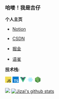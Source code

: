 ### 哈喽！我是吉仔

**个人主页**  

- [Notion](https://jizai.notion.site/jizai/Jizai-s-Home-cedd6e5dd02c476da5fe6ee8a3721ad6) 

- [CSDN](https://blog.csdn.net/Cyj1414589221?type=blog)

- [掘金](https://juejin.cn/user/2383396941348136)

- [语雀](https://mdn.alipayobjects.com/huamei_0prmtq/afts/img/A*IVdnTJqUp6gAAAAAAAAAAAAADvuFAQ/original)

**技术栈:**  

<code><img height="20" src="https://raw.githubusercontent.com/github/explore/80688e429a7d4ef2fca1e82350fe8e3517d3494d/topics/javascript/javascript.png"></code>
<code><img height="20" src="https://raw.githubusercontent.com/github/explore/80688e429a7d4ef2fca1e82350fe8e3517d3494d/topics/typescript/typescript.png"></code>
<code><img height="20" src="https://raw.githubusercontent.com/github/explore/80688e429a7d4ef2fca1e82350fe8e3517d3494d/topics/vue/vue.png"></code>
<code><img height="20" src="https://raw.githubusercontent.com/github/explore/80688e429a7d4ef2fca1e82350fe8e3517d3494d/topics/react/react.png"></code>
<code><img height="20" src="https://raw.githubusercontent.com/github/explore/80688e429a7d4ef2fca1e82350fe8e3517d3494d/topics/nodejs/nodejs.png"></code>

![](https://visitor-badge.glitch.me/badge?page_id=jizai1125.jizai1125)
[![Jizai's github stats](https://github-readme-stats.vercel.app/api?username=jizai1125)](https://github.com/anuraghazra/github-readme-stats)
